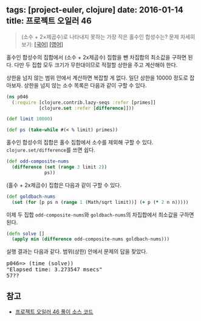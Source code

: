 tags: [project-euler, clojure]
date: 2016-01-14
title: 프로젝트 오일러 46
---
> (소수 + 2×제곱수)로 나타내지 못하는 가장 작은 홀수인 합성수는?
> 문제 자세히 보기: [[국어]](http://euler.synap.co.kr/prob_detail.php?id=46) [[영어]](https://projecteuler.net/problem=46)

홀수인 합성수의 집합에서 (소수 + 2x제곱수) 집합을 뺀 차집합의 최소값을 구하면 된다. 다만 두 집합 모두 크기가 무한대이므로 적절할 상한을 주고 계산해야 한다.<!--more-->

상한을 넘지 않는 범위 안에서 계산하면 복잡할 게 없다. 일단 상한을 10000 정도로 잡아보자. 상한을 넘지 않는 소수 목록은 다음과 같이 구할 수 있다.

```clojure
(ns p046
  (:require [clojure.contrib.lazy-seqs :refer [primes]]
            [clojure.set :refer [difference]]))

(def limit 10000)

(def ps (take-while #(< % limit) primes))
```

홀수인 합성수의 집합은 홀수 집합에서 소수를 제외해 구할 수 있다. `clojure.set/difference`를 쓰면 쉽다.

```clojure
(def odd-composite-nums
  (difference (set (range 3 limit 2))
              ps))
```

(홀수 + 2x제곱수) 집합은 다음과 같이 구할 수 있다.

```clojure
(def goldbach-nums
  (set (for [p ps n (range 1 (Math/sqrt limit))] (+ p (* 2 n n)))))
```

이제 두 집합 `odd-composite-nums`와 `goldbach-nums`의 차집합에서 최소값을 구하면 된다.

```clojure
(defn solve []
  (apply min (difference odd-composite-nums goldbach-nums)))
```

실행 결과는 다음과 같다. 범위(상한) 안에서 문제의 답을 찾았다.

<pre class="console">
p046=> (time (solve))
"Elapsed time: 3.273547 msecs"
57??
</pre>

## 참고
* [프로젝트 오일러 46 풀이 소스 코드](https://github.com/ntalbs/euler/blob/master/src/p046.clj)
